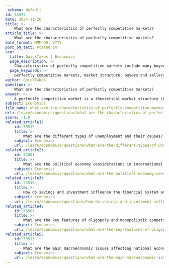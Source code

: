 ```yaml
---
_schema: default
id: 53495
date: 2024-11-26
title: >-
    What are the characteristics of perfectly competitive markets?
article_title: >-
    What are the characteristics of perfectly competitive markets?
date_format: MMM DD, YYYY
post_on_text: Posted on
seo:
  title: QuickTakes | Economics
  page_description: >-
    Characteristics of perfectly competitive markets include many buyers and sellers, homogeneous products, price takers, perfect information, no barriers to entry or exit, profit maximization, and efficient resource allocation.
  page_keywords: >-
    perfectly competitive markets, market structure, buyers and sellers, homogeneous products, price takers, perfect information, barriers to entry, profit maximization, resource allocation
author: QuickTakes
question: >-
    What are the characteristics of perfectly competitive markets?
answer: >-
    A perfectly competitive market is a theoretical market structure characterized by several key features that ensure a level playing field for all participants. The main characteristics of perfectly competitive markets include:\n\n1. **Many Buyers and Sellers**: There are numerous buyers and sellers in the market, each of whom is small relative to the overall market. This ensures that no single buyer or seller can influence the market price.\n\n2. **Homogeneous Products**: The products offered by different sellers are identical or perfect substitutes for one another. This means that consumers have no preference for the product of one seller over another, leading to a single market price.\n\n3. **Price Takers**: Both buyers and sellers are price takers, meaning they accept the market price as given. Individual firms cannot set their own prices because their output is too small to affect the overall market price.\n\n4. **Perfect Information**: All market participants have access to complete and accurate information about prices and products. This transparency allows consumers to make informed decisions and ensures that firms cannot exploit information asymmetries.\n\n5. **No Barriers to Entry or Exit**: There are no significant obstacles preventing firms from entering or exiting the market. This freedom allows for the adjustment of supply in response to changes in demand, ensuring that firms can enter when profits are available and exit when they incur losses.\n\n6. **Profit Maximization**: Firms in a perfectly competitive market aim to maximize their profits. In the short run, they may earn positive economic profits, but in the long run, the entry of new firms will drive profits to zero, resulting in normal profits.\n\n7. **Efficient Resource Allocation**: Perfect competition leads to an efficient allocation of resources, as firms produce at the lowest possible cost and consumers pay a price equal to the marginal cost of production.\n\nIn summary, a perfectly competitive market is characterized by many participants, identical products, price-taking behavior, perfect information, and the absence of barriers to entry or exit, leading to efficient outcomes for both consumers and producers.
subject: Economics
file_name: what-are-the-characteristics-of-perfectly-competitive-markets.md
url: /learn/economics/questions/what-are-the-characteristics-of-perfectly-competitive-markets
score: -1.0
related_article1:
    id: 53515
    title: >-
        What are the different types of unemployment and their causes?
    subject: Economics
    url: /learn/economics/questions/what-are-the-different-types-of-unemployment-and-their-causes
related_article2:
    id: 53501
    title: >-
        What are the political economy considerations in international trade?
    subject: Economics
    url: /learn/economics/questions/what-are-the-political-economy-considerations-in-international-trade
related_article3:
    id: 53516
    title: >-
        How do savings and investment influence the financial system and economic growth?
    subject: Economics
    url: /learn/economics/questions/how-do-savings-and-investment-influence-the-financial-system-and-economic-growth
related_article4:
    id: 53507
    title: >-
        What are the key features of oligopoly and monopolistic competition?
    subject: Economics
    url: /learn/economics/questions/what-are-the-key-features-of-oligopoly-and-monopolistic-competition
related_article5:
    id: 53513
    title: >-
        What are the main macroeconomic issues affecting national economic performance?
    subject: Economics
    url: /learn/economics/questions/what-are-the-main-macroeconomic-issues-affecting-national-economic-performance
---
```


&nbsp;